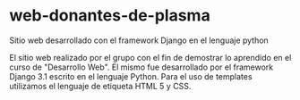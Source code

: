 # web-donantes-de-plasma
Sitio web desarrollado con el framework Django en el lenguaje python

El sitio web realizado por el grupo con el fin de demostrar lo aprendido en el curso de "Desarrollo Web".
El mismo fue desarrollado por el framework Django 3.1 escrito en el lenguaje Python.
Para el uso de templates utilizamos el lenguaje de etiqueta HTML 5 y CSS. 
